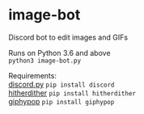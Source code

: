 # image-bot
Discord bot to edit images and GIFs

Runs on Python 3.6 and above                      
`python3 image-bot.py`

Requirements:                                               
[discord.py](https://github.com/Rapptz/discord.py) `pip install discord`            
[hitherdither](https://github.com/hbldh/hitherdither) `pip install hitherdither`            
[giphypop](https://github.com/shaunduncan/giphypop) `pip install giphypop` 
